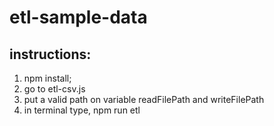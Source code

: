 # etl-sample-data

## instructions:
1. npm install;
2. go to etl-csv.js
3. put a valid path on variable readFilePath and writeFilePath
4. in terminal type, npm run etl
